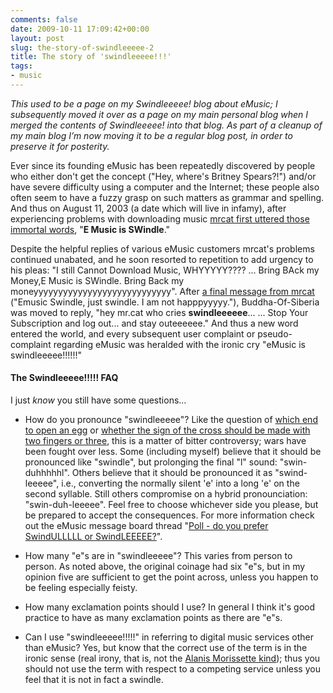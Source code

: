 ```yaml
---
comments: false
date: 2009-10-11 17:09:42+00:00
layout: post
slug: the-story-of-swindleeeee-2
title: The story of 'swindleeeee!!!'
tags:
- music
---
```


_This used to be a page on my Swindleeeee! blog about eMusic; I subsequently moved it over as a page on my main personal blog when I merged the contents of Swindleeeee! into that blog. As part of a cleanup of my main blog I’m now moving it to be a regular blog post, in order to preserve it for posterity._



Ever since its founding eMusic has been repeatedly discovered by people who either don't get the concept ("Hey, where's Britney Spears?!") and/or have severe difficulty using a computer and the Internet; these people also often seem to have a fuzzy grasp on such matters as grammar and spelling.  And thus on August 11, 2003 (a date which will live in infamy), after experiencing problems with downloading music [mrcat first uttered those immortal words](http://web.archive.org/web/20040701012208/http://msg.emusic.com/emusic/liststory/?topic_id=3142&month=200308), "**E Music is SWindle**."




Despite the helpful replies of various eMusic customers mrcat's problems continued unabated, and he soon resorted to repetition to add urgency to his pleas: "I still Cannot Download Music, WHYYYYY???? ... Bring BAck my Money,E Music is SWindle. Bring Back my moneyyyyyyyyyyyyyyyyyyyyyyyyyyyy". After [a final message from mrcat](http://web.archive.org/web/20040701015834/msg.emusic.com/emusic/liststory/?topic_id=3184&month=200308) ("Emusic Swindle, just swindle. I am not happpyyyyy."), Buddha-Of-Siberia was moved to reply, "hey mr.cat who cries **swindleeeeee**... ... Stop Your Subscription and log out... and stay outeeeeee." And thus a new word entered the world, and every subsequent user complaint or pseudo-complaint regarding eMusic was heralded with the ironic cry "eMusic is swindleeeee!!!!!!"




#### The Swindleeeee!!!!! FAQ




I just _know_ you still have some questions...





	
  * How do you pronounce "swindleeeee"? Like the question of [which end to open an egg](http://iamwww.unibe.ch/~denker/old/OriginOfEndian.html) or [whether the sign of the cross should be made with two fingers or three](http://en.wikipedia.org/wiki/Sign_of_the_cross#Ritual_of_the_gesture), this is a matter of bitter controversy; wars have been fought over less. Some (including myself) believe that it should be pronounced like "swindle", but prolonging the final "l" sound: "swin-duhhhhhl". Others believe that it should be pronounced it as "swind-leeeee", i.e., converting the normally silent 'e' into a long 'e' on the second syllable. Still others compromise on a hybrid pronounciation: "swin-duh-leeeee". Feel free to choose whichever side you please, but be prepared to accept the consequences. For more information check out the eMusic message board thread "[Poll - do you prefer SwindULLLLL or SwindLEEEEE?](http://www.emusic.com/messageboard/viewTopic.html?topicId=6851)".

	
  * How many "e"s are in "swindleeeee"? This varies from person to person. As noted above, the original coinage had six "e"s, but in my opinion five are sufficient to get the point across, unless you happen to be feeling especially feisty.

	
  * How many exclamation points should I use? In general I think it's good practice to have as many exclamation points as there are "e"s.

	
  * Can I use "swindleeeee!!!!!" in referring to digital music services other than eMusic? Yes, but know that the correct use of the term is in the ironic sense (real irony, that is, not the [Alanis Morissette kind](http://en.wikipedia.org/wiki/Ironic_(song)#Linguistic_controversy)); thus you should not use the term with respect to a competing service unless you feel that it is not in fact a swindle.


